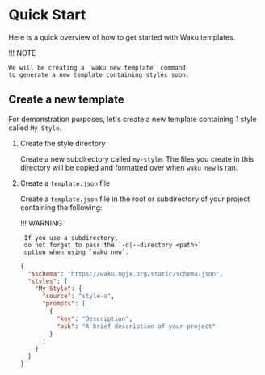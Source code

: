 # Quick Start

Here is a quick overview of how to get started with Waku templates.

!!! NOTE

    We will be creating a `waku new template` command
    to generate a new template containing styles soon.

## Create a new template

For demonstration purposes,
let's create a new template containing 1 style called `My Style`.

1. Create the style directory

    Create a new subdirectory called `my-style`.
    The files you create in this directory
    will be copied and formatted over when `waku new` is ran.

1. Create a `template.json` file

    Create a `template.json` file in the root or subdirectory
    of your project containing the following:

    !!! WARNING

        If you use a subdirectory,
        do not forget to pass the `-d|--directory <path>`
        option when using `waku new`.

    ```json
    {
      "$schema": "https://waku.ngjx.org/static/schema.json",
      "styles": {
        "My Style": {
          "source": "style-a",
          "prompts": [
            {
              "key": "Description",
              "ask": "A brief description of your project"
            }
          ]
        }
      }
    }
    ```
